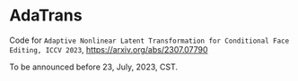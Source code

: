 # AdaTrans

Code for `Adaptive Nonlinear Latent Transformation for Conditional Face Editing, ICCV 2023`, https://arxiv.org/abs/2307.07790

To be announced before 23, July, 2023, CST.
